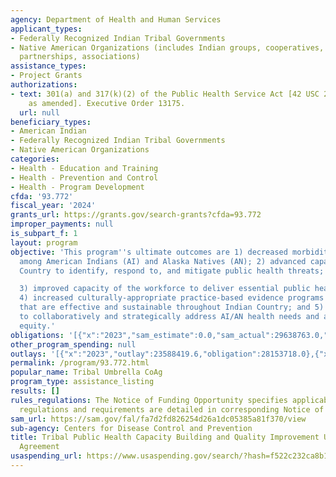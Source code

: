```yaml
---
agency: Department of Health and Human Services
applicant_types:
- Federally Recognized Indian Tribal Governments
- Native American Organizations (includes Indian groups, cooperatives, corporations,
  partnerships, associations)
assistance_types:
- Project Grants
authorizations:
- text: 301(a) and 317(k)(2) of the Public Health Service Act [42 USC 241(a) and 247b(k)(2),
    as amended]. Executive Order 13175.
  url: null
beneficiary_types:
- American Indian
- Federally Recognized Indian Tribal Governments
- Native American Organizations
categories:
- Health - Education and Training
- Health - Prevention and Control
- Health - Program Development
cfda: '93.772'
fiscal_year: '2024'
grants_url: https://grants.gov/search-grants?cfda=93.772
improper_payments: null
is_subpart_f: 1
layout: program
objective: 'This program''s ultimate outcomes are 1) decreased morbidity and mortality
  among American Indians (AI) and Alaska Natives (AN); 2) advanced capacity of Indian
  Country to identify, respond to, and mitigate public health threats;

  3) improved capacity of the workforce to deliver essential public health services;
  4) increased culturally-appropriate practice-based evidence programs and policies
  that are effective and sustainable throughout Indian Country; and 5) improved capacity
  to collaboratively and strategically address AI/AN health needs and advance health
  equity.'
obligations: '[{"x":"2023","sam_estimate":0.0,"sam_actual":29638763.0,"usa_spending_actual":29638763.0},{"x":"2024","sam_estimate":0.0,"sam_actual":25620673.0,"usa_spending_actual":14464865.0},{"x":"2025","sam_estimate":0.0,"sam_actual":29638763.0,"usa_spending_actual":12408405.0}]'
other_program_spending: null
outlays: '[{"x":"2023","outlay":23588419.6,"obligation":28153718.0},{"x":"2024","outlay":111459971.38,"obligation":16713370.0},{"x":"2025","outlay":55213821.64,"obligation":7910000.0}]'
permalink: /program/93.772.html
popular_name: Tribal Umbrella CoAg
program_type: assistance_listing
results: []
rules_regulations: The Notice of Funding Opportunity specifies applicable HHS/CDC
  regulations and requirements are detailed in corresponding Notice of Award
sam_url: https://sam.gov/fal/fa7d2fd826254d26a1dc05385a81f370/view
sub-agency: Centers for Disease Control and Prevention
title: Tribal Public Health Capacity Building and Quality Improvement Umbrella Cooperative
  Agreement
usaspending_url: https://www.usaspending.gov/search/?hash=f522c232ca8b1d7607f5c9f2de9ce226
---
```

